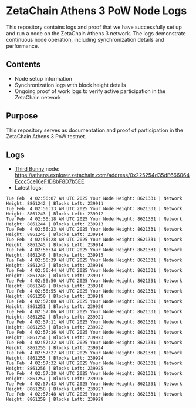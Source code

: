 # ZetaChain Athens 3 PoW Node Logs
This repository contains logs and proof that we have successfully set up and run a node on the ZetaChain Athens 3 network. The logs demonstrate continuous node operation, including synchronization details and performance.

## Contents
- Node setup information
- Synchronization logs with block height details
- Ongoing proof of work logs to verify active participation in the ZetaChain network

## Purpose
This repository serves as documentation and proof of participation in the ZetaChain Athens 3 PoW testnet.

## Logs

- [Third Bunny](https://thirdbunny.xyz/) node: https://athens.explorer.zetachain.com/address/0x225254d35dE666064Eccc5ce16eF1D8bF8D7b5EE
- Latest logs:
```
Tue Feb  4 02:56:07 AM UTC 2025 Your Node Height: 8621331 | Network Height: 8861242 | Blocks Left: 239911
Tue Feb  4 02:56:13 AM UTC 2025 Your Node Height: 8621331 | Network Height: 8861243 | Blocks Left: 239912
Tue Feb  4 02:56:18 AM UTC 2025 Your Node Height: 8621331 | Network Height: 8861244 | Blocks Left: 239913
Tue Feb  4 02:56:23 AM UTC 2025 Your Node Height: 8621331 | Network Height: 8861245 | Blocks Left: 239914
Tue Feb  4 02:56:28 AM UTC 2025 Your Node Height: 8621331 | Network Height: 8861245 | Blocks Left: 239914
Tue Feb  4 02:56:34 AM UTC 2025 Your Node Height: 8621331 | Network Height: 8861246 | Blocks Left: 239915
Tue Feb  4 02:56:39 AM UTC 2025 Your Node Height: 8621331 | Network Height: 8861247 | Blocks Left: 239916
Tue Feb  4 02:56:44 AM UTC 2025 Your Node Height: 8621331 | Network Height: 8861248 | Blocks Left: 239917
Tue Feb  4 02:56:50 AM UTC 2025 Your Node Height: 8621331 | Network Height: 8861249 | Blocks Left: 239918
Tue Feb  4 02:56:55 AM UTC 2025 Your Node Height: 8621331 | Network Height: 8861250 | Blocks Left: 239919
Tue Feb  4 02:57:00 AM UTC 2025 Your Node Height: 8621331 | Network Height: 8861251 | Blocks Left: 239920
Tue Feb  4 02:57:06 AM UTC 2025 Your Node Height: 8621331 | Network Height: 8861252 | Blocks Left: 239921
Tue Feb  4 02:57:11 AM UTC 2025 Your Node Height: 8621331 | Network Height: 8861253 | Blocks Left: 239922
Tue Feb  4 02:57:16 AM UTC 2025 Your Node Height: 8621331 | Network Height: 8861254 | Blocks Left: 239923
Tue Feb  4 02:57:22 AM UTC 2025 Your Node Height: 8621331 | Network Height: 8861255 | Blocks Left: 239924
Tue Feb  4 02:57:27 AM UTC 2025 Your Node Height: 8621331 | Network Height: 8861255 | Blocks Left: 239924
Tue Feb  4 02:57:32 AM UTC 2025 Your Node Height: 8621331 | Network Height: 8861256 | Blocks Left: 239925
Tue Feb  4 02:57:38 AM UTC 2025 Your Node Height: 8621331 | Network Height: 8861257 | Blocks Left: 239926
Tue Feb  4 02:57:43 AM UTC 2025 Your Node Height: 8621331 | Network Height: 8861258 | Blocks Left: 239927
Tue Feb  4 02:57:48 AM UTC 2025 Your Node Height: 8621331 | Network Height: 8861259 | Blocks Left: 239928
```
